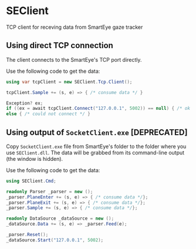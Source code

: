 # SEClient

TCP client for receving data from SmartEye gaze tracker

## Using direct TCP connection

The client connects to the SmartEye's TCP port directly.

Use the following code to get the data:

```c#
using var tcpClient = new SEClient.Tcp.Client();

tcpClient.Sample += (s, e) => { /* consume data */ }

Exception? ex;
if ((ex = await tcpClient.Connect("127.0.0.1", 5002)) == null) { /* ok */
else { /* could not connect */ }
```

## Using output of `SocketClient.exe` [DEPRECATED]

Copy `SocketClient.exe` file from SmartEye's folder to the folder where you use `SEClient.dll`.
The data will be grabbed from its command-line output (the window is hidden).

Use the following code to get the data:

```c#
using SEClient.Cmd;

readonly Parser _parser = new ();
_parser.PlaneEnter += (s, e) => { /* consume data */};
_parser.PlaneExit += (s, e) => { /* consume data */};
_parser.Sample += (s, e) => { /* consume data */};

readonly DataSource _dataSource = new ();
_dataSource.Data += (s, e) => _parser.Feed(e);

_parser.Reset();
_dataSource.Start("127.0.0.1", 5002);
```
